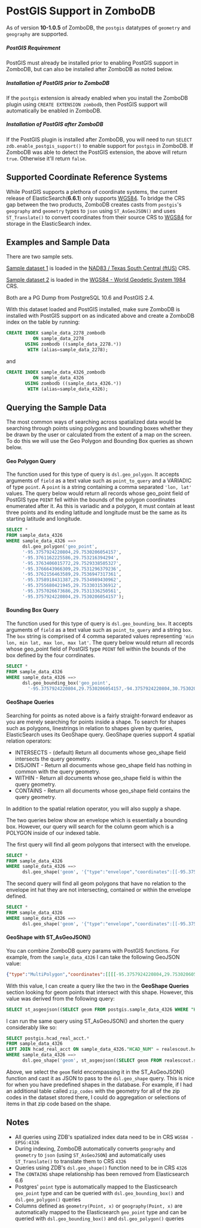 # PostGIS Support in ZomboDB
As of version **10-1.0.5** of ZomboDB, the `postgis` datatypes of `geometry` and `geography` are supported.

##### PostGIS Requirement
PostGIS must already be installed prior to enabling PostGIS support in ZomboDB, but can also be installed after ZomboDB as noted below.

##### Installation of PostGIS prior to ZomboDB 
If the `postgis` extension is already enabled when you install the ZomboDB plugin using `CREATE EXTENSION zombodb`, then PostGIS support will automatically be enabled in ZomboDB. 

##### Installation of PostGIS after ZomboDB 
If the PostGIS plugin is installed after ZomboDB, you will need to run ```SELECT zdb.enable_postgis_support()``` to enable support for `postgis` in ZomboDB. If ZomboDB was able to detect the PostGIS extension, the above will return `true`.  Otherwise it'll return `false`.

## Supported Coordinate Reference Systems
While PostGIS supports a plethora of coordinate systems, the current release of ElasticSearch(**6.6.1**) only supports [WGS84](https://epsg.io/4326). To bridge the CRS gap between the two products, ZomboDB creates casts from `postgis`'s `geography` and `geometry` types to `json` using `ST_AsGeoJSON()` and uses `ST_Translate()` to convert coordinates from their source CRS to [WGS84](https://epsg.io/4326) for storage in the ElasticSearch index.

## Examples and Sample Data
There are two sample sets. 

[Sample dataset 1](https://github.com/zombodb/zombodb/files/2948109/sample_data_2278.zip) is loaded in the [NAD83 / Texas South Central (ftUS)](https://epsg.io/2278) CRS. 

[Sample dataset 2](https://github.com/zombodb/zombodb/files/3027737/sample_data_4326.zip) is loaded in the [WGS84 - World Geodetic System 1984](https://epsg.io/4326) CRS. 

Both are a PG Dump from PostgreSQL 10.6 and PostGIS 2.4.

With this dataset loaded and PostGIS installed, make sure ZomboDB is installed with PostGIS support on as indicated above and create a ZomboDB index on the table by running:
```sql
CREATE INDEX sample_data_2278_zombodb
          ON sample_data_2278
       USING zombodb ((sample_data_2278.*))
        WITH (alias=sample_data_2278);
```

and

```sql
CREATE INDEX sample_data_4326_zombodb
          ON sample_data_4326
       USING zombodb ((sample_data_4326.*))
        WITH (alias=sample_data_4326);
```

## Querying the Sample Data
The most common ways of searching across spatialized data would be searching through points using polygons and bounding boxes whether they be drawn by the user or calculated from the extent of a map on the screen. To do this we will use the Geo Polygon and Bounding Box queries as shown below.

#### Geo Polygon Query
The function used for this type of query is `dsl.geo_polygon`. It accepts arguments of `field` as a text value such as `point_to_query` and a VARIADIC of type `point`. A `point` is a string containing a comma separated `'lon, lat'` values. The query below would return all records whose geo_point field of PostGIS type `POINT` fell within the bounds of the polygon coordinates enumerated after it. As this is variadic and a polygon, it must contain at least three points and its ending latitude and longitude must be the same as its starting latitude and longitude.

```sql
SELECT * 
FROM sample_data_4326
WHERE sample_data_4326 ==> 
      dsl.geo_polygon('geo_point', 
      '-95.3757924220804,29.7530206054157', 
      '-95.3761162225586,29.753216394294', 
      '-95.3763406015772,29.7529338505327', 
      '-95.3766643966309,29.7531296379236', 
      '-95.3762156463589,29.7536947317361', 
      '-95.3758918431387,29.7534989430962', 
      '-95.3755680421945,29.7533031536912', 
      '-95.3757026673686,29.7531336250561', 
      '-95.3757924220804,29.7530206054157');
```

#### Bounding Box Query
The function used for this type of query is `dsl.geo_bounding_box`. It accepts arguments of `field` as a text value such as `point_to_query` and a string `box`. The `box` string is comprised of 4 comma separated values representing `'min lon, min lat, max lon, max lat'`. The query below would return all records whose geo_point field of PostGIS type `POINT` fell within the bounds of the box defined by the four corrdinates.

```sql
SELECT *
FROM sample_data_4326
WHERE sample_data_4326 ==>
      dsl.geo_bounding_box('geo_point',
        '-95.3757924220804,29.7530206054157,-94.3757924220804,30.7530206054157');
```

#### GeoShape Queries
Searching for points as noted above is a fairly straight-forward endeavor as you are merely searching for points inside a shape. To search for shapes such as polygons, linestrings in relation to shapes given by queries, ElasticSearch uses its GeoShape query. GeoShape queries support 4 spatial relation operators:

* INTERSECTS - (default) Return all documents whose geo_shape field intersects the query geometry.
* DISJOINT - Return all documents whose geo_shape field has nothing in common with the query geometry.
* WITHIN - Return all documents whose geo_shape field is within the query geometry.
* CONTAINS - Return all documents whose geo_shape field contains the query geometry.

In addition to the spatial relation operator, you will also supply a shape.

The two queries below show an envelope which is essentially a bounding box. However, our query will search for the column geom which is a POLYGON inside of our indexed table.

The first query will find all geom polygons that intersect with the envelope.
```sql
SELECT *
FROM sample_data_4326
WHERE sample_data_4326 ==>
      dsl.geo_shape('geom', '{"type":"envelope","coordinates":[[-95.3757924220804,29.7530206054157],[-95.3761162225586,29.753216394294]]}','INTERSECTS');
```

The second query will find all geom polygons that have no relation to the envelope int hat they are not intersecting, contained or within the envelope defined.
```sql
SELECT *
FROM sample_data_4326
WHERE sample_data_4326 ==>
      dsl.geo_shape('geom', '{"type":"envelope","coordinates":[[-95.3757924220804,29.7530206054157],[-95.3761162225586,29.753216394294]]}','DISJOINT');
```

#### GeoShape with ST_AsGeoJSON()
You can combine ZomboDB query params with PostGIS functions. For example, from the `sample_data_4326` I can take the following GeoJSON value:

```json
{"type":"MultiPolygon","coordinates":[[[[-95.3757924220804,29.7530206054157],[-95.3761162225586,29.753216394294],[-95.3763406015772,29.7529338505327],[-95.3766643966309,29.7531296379236],[-95.3762156463589,29.7536947317361],[-95.3758918431387,29.7534989430962],[-95.3755680421945,29.7533031536912],[-95.3757026673686,29.7531336250561],[-95.3757924220804,29.7530206054157]]]]}
```

With this value, I can create a query like the two in the **GeoShape Queries** section looking for geom points that intersect with this shape. However, this value was derived from the following query:

```sql
SELECT st_asgeojson((SELECT geom FROM postgis.sample_data_4326 WHERE "HCAD_NUM" = '1292500000054'))::json;
```

I can run the same query using ST_AsGeoJSON() and shorten the query considerably like so:

```sql
SELECT postgis.hcad_real_acct.*
FROM sample_data_4326
LEFT JOIN hcad_real_acct ON sample_data_4326."HCAD_NUM" = realescout.hcad_real_acct.account
WHERE sample_data_4326 ==>
      dsl.geo_shape('geom', st_asgeojson((SELECT geom FROM realescout.sample_data_4326 WHERE "HCAD_NUM" = '1292500000054'))::json,'INTERSECTS');
```

Above, we select the `geom` field encompassing it in the ST_AsGeoJSON() function and cast it as JSON to pass to the `dsl.geo_shape` query. This is nice for when you have predefined shapes in the database. For example, if I had an additional table called `zip_codes` with the geometry for all of the zip codes in the dataset stored there, I could do aggregation or selections of items in that zip code based on the shape.

## Notes
- All queries using ZDB's spatialized index data need to be in CRS `WGS84 - EPSG:4326`
- During indexing, ZomboDB automatically converts `geography` and `geometry` to `json` (using `ST_AsGeoJSON`) and automatically uses `ST_Translate()` to translate them to CRS `4326`
- Queries using ZDB's `dsl.geo_shape()` function need to be in CRS `4326`
- The `CONTAINS` shape relationship has been removed from Elasticsearch 6.6
- Postgres' `point` type is automatically mapped to the Elasticsearch `geo_point` type and can be queried with `dsl.geo_bounding_box()` and `dsl.geo_polygon()` queries
- Columns defined as `geometry(Point, x)` or `geography(Point, x)` are automatically mapped to the Elasticsearch `geo_point` type and can be queried with `dsl.geo_bounding_box()` and `dsl.geo_polygon()` queries